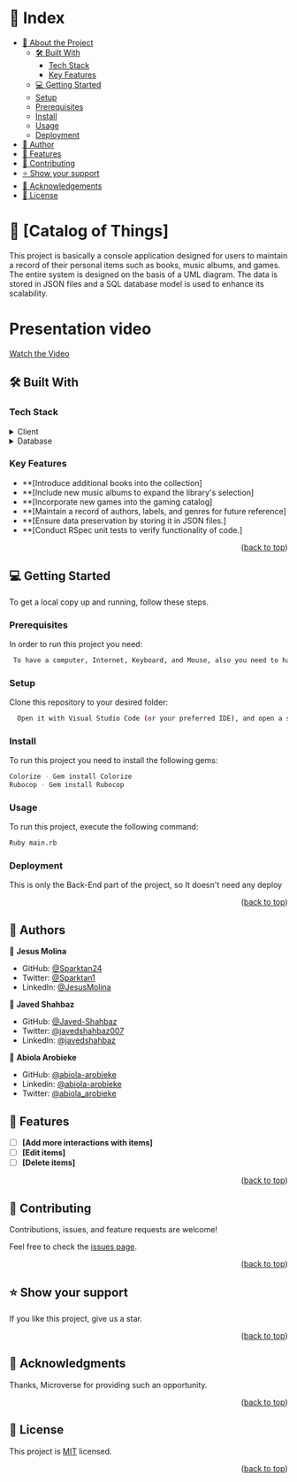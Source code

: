 <!-- TABLE OF CONTENTS -->

# 📗 Index

- [📖 About the Project](#about-project)
  - [🛠 Built With](#built-with)
    - [Tech Stack](#tech-stack)
    - [Key Features](#key-features)
  - [💻 Getting Started](#getting-started)
  - [Setup](#setup)
  - [Prerequisites](#prerequisites)
  - [Install](#install)
  - [Usage](#usage)
  - [Deployment](#deployment)
- [👥 Author](#author)
- [🔭 Features](#features)
- [🤝 Contributing](#contributing)
- [⭐️ Show your support](#support)
- [🙏 Acknowledgements](#acknowledgements)
- [📝 License](#license)

<!-- PROJECT DESCRIPTION -->

# 📖 [Catalog of Things] <a name="about-project"></a>


This project is basically a console application designed for users to maintain a record of their personal items such as books, music albums, and games. The entire system is designed on the basis of a UML diagram. The data is stored in JSON files and a SQL database model is used to enhance its scalability.

# Presentation video
[Watch the Video](https://drive.google.com/file/d/17mqaLSSL-SZIfpuG5G8sPGv8FGojIDLJ/view)


## 🛠 Built With <a name="built-with"></a>

### Tech Stack <a name="tech-stack"></a>

<details>
    <summary>Client</summary>
    <ul>
      <li><a href="https://www.ruby-lang.org/en/">Ruby</a></li>
    </ul>
  </details>

<details>
<summary>Database</summary>
  <ul>
   <li><a href="https://www.json.org/json-en.html">Data Storaged In Json Files</a></li>
  </ul>
</details>

<!-- Features -->

### Key Features <a name="key-features"></a>

  - **[Introduce additional books into the collection]
  - **[Include new music albums to expand the library's selection]
  - **[Incorporate new games into the gaming catalog]
  - **[Maintain a record of authors, labels, and genres for future reference]
  - **[Ensure data preservation by storing it in JSON files.]
  - **[Conduct RSpec unit tests to verify functionality of code.]

<p align="right">(<a href="#readme-top">back to top</a>)</p>

<!-- GETTING STARTED -->

## 💻 Getting Started <a name="getting-started"></a>

To get a local copy up and running, follow these steps.

### Prerequisites

In order to run this project you need:

```sh
 To have a computer, Internet, Keyboard, and Mouse, also you need to have Ruby settled up on your system
```

### Setup

Clone this repository to your desired folder:

```sh
  Open it with Visual Studio Code (or your preferred IDE), and open a server with "LiveServer".
```

### Install

To run this project you need to install the following gems:

```sh
Colorize - Gem install Colorize
Rubocop - Gem install Rubocop
```

### Usage

To run this project, execute the following command:

```sh
Ruby main.rb
```

### Deployment

This is only the Back-End part of the project, so It doesn't need any deploy

<p align="right">(<a href="#readme-top">back to top</a>)</p>

<!-- AUTHORS -->

## 👥 Authors <a name="author"></a>

👤 **Jesus Molina**

- GitHub: [@Sparktan24](https://github.com/Sparktan24)
- Twitter: [@Sparktan1](https://twitter.com/@Sparktan1)
- LinkedIn: [@JesusMolina]([https://www.linkedin.com/in/jesus-molina-e)

👤 **Javed Shahbaz**

- GitHub: [@Javed-Shahbaz](https://github.com/Javed-Shahbaz)
- Twitter: [@javedshahbaz007](https://twitter.com/javedshahbaz007)
- LinkedIn: [@javedshahbaz](https://www.linkedin.com/in/javedshahbaz/)
  
👤 **Abiola Arobieke**

- GitHub: [@abiola-arobieke](https://github.com/abiola-arobieke)
- Linkedin: [@abiola-arobieke](https://linkedin.com/in/abiola-arobieke)
- Twitter: [@abiola_arobieke](https://twitter.com/abiola_arobieke)

<!-- FEATURES -->

## 🔭 Features <a name="features"></a>

- [ ] **[Add more interactions with items]**
- [ ] **[Edit items]**
- [ ] **[Delete items]**

<p align="right">(<a href="#readme-top">back to top</a>)</p>

<!-- CONTRIBUTING -->

## 🤝 Contributing <a name="contributing"></a>

Contributions, issues, and feature requests are welcome!

Feel free to check the [issues page](https://github.com/Javed-Shahbaz/Ruby-Group-Capstone/issues/).

<p align="right">(<a href="#readme-top">back to top</a>)</p>

<!-- SUPPORT -->

## ⭐️ Show your support <a name="support"></a>

If you like this project, give us a star. 

<p align="right">(<a href="#readme-top">back to top</a>)</p>

<!-- ACKNOWLEDGEMENTS -->

## 🙏 Acknowledgments <a name="acknowledgements"></a>
Thanks, Microverse for providing such an opportunity.

<p align="right">(<a href="#readme-top">back to top</a>)</p>

<!-- LICENSE -->

## 📝 License <a name="license"></a>

This project is [MIT](./LICENSE) licensed.

<p align="right">(<a href="#readme-top">back to top</a>)</p>
